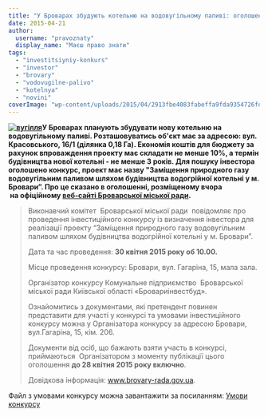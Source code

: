 ```yaml
---
title: "У Броварах збудують котельню на водовугільному паливі: оголошено інвестиційний конкурс"
date: 2015-04-21
author: 
  username: "pravoznaty"
  display_name: "Маєш право знати"
tags: 
  - "investitsiyniy-konkurs"
  - "investor"
  - "brovary"
  - "vodovugilne-palivo"
  - "kotelnya"
  - "novini"
coverImage: "wp-content/uploads/2015/04/2913fbe4083fabeffa9fda9354726fd4b2a3366b.jpg"
---
```


**[![вугілля](https://mpz.brovary.org/wp-content/uploads/2015/04/2913fbe4083fabeffa9fda9354726fd4b2a3366b.jpg)](https://mpz.brovary.org/wp-content/uploads/2015/04/2913fbe4083fabeffa9fda9354726fd4b2a3366b.jpg)У Броварах планують збудувати нову котельню на водовугільному паливі. Розташовуватись об'єкт має за адресою: вул. Красовського, 16/1 (ділянка 0,18 Га). Економія коштів для бюджету за рахунок впроваждення проекту має складати не менше 10%, а термін будівництва нової котельні - не менше 3 років. Для пошуку інвестора оголошено конкурс, проект має назву "Заміщення природного газу водовугільним паливом шляхом будівництва водогрійної котельні у м. Бровари”. Про це сказано в оголошенні, розміщеному вчора  на офіційному [веб-сайті Броварської міської ради](https://www.brovary.kiev.ua/ogoloshennya-pro-provedennya-%D1%96nvestits%D1%96inogo-konkursu-%D1%96z-viznachennya-%D1%96nvestora-dlya-real%D1%96zats%D1%96%D1%97-pro).** 

> Виконавчий комітет  Броварської міської ради  повідомляє про проведення інвестиційного конкурсу із визначення інвестора для реалізації проекту “Заміщення природного газу водовугільним паливом шляхом будівництва водогрійної котельні у м. Бровари”.
> 
> Дата та час проведення: **30 квітня 2015 року об 10.00.**
> 
> Місце проведення конкурсу: Бровари, вул. Гагаріна, 15, мала зала.
> 
> Організатор конкурсу Комунальне підприємство  Броварської міської ради Київської області «Бровариінвестбуд».
> 
> Ознайомитись з документами, які претендент повинен представити для участі у конкурсі та умовами інвестиційного конкурсу можна у Організатора конкурсу за адресою Бровари, вул.Гагаріна, 15, кім. 206.
> 
> Документи від осіб, що бажають взяти участь в конкурсі, приймаються  Організатором з моменту публікації цього оголошення **до 28 квітня 2015 року включно**.
> 
> Довідкова інформація: www.brovary-rada.gov.ua.

Файл з умовами конкурсу можна завантажити за посиланням: [Умови конкурсу](https://onedrive.live.com/redir?resid=72571393d4771099!3114&authkey=!AKOx-Fb5gZQ_xak&ithint=file%2crtf)
